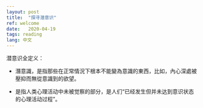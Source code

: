 ```yaml
---
layout: post
title:  "探寻潜意识"
ref: welcome
date:   2020-04-19
tags: reading
lang: 中文
---
```


潜意识全定义：

+ 潛意識，是指那些在正常情況下根本不能變為意識的東西，比如，內心深處被壓抑而無從意識到的欲望。

+ 是指人类心理活动中未被觉察的部分，是人们“已经发生但并未达到意识状态的心理活动过程”。
